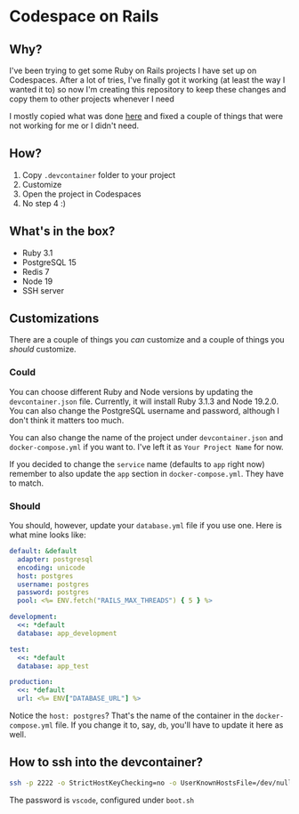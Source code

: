 # Codespace on Rails

## Why?

I've been trying to get some Ruby on Rails projects I have set up on Codespaces. After a lot of tries, I've finally got it working (at least the way I wanted it to) so now I'm creating this repository to keep these changes and copy them to other projects whenever I need

I mostly copied what was done [here](https://github.com/microsoft/vscode-dev-containers/tree/main/containers/ruby-rails-postgres) and fixed a couple of things that were not working for me or I didn't need.

## How?

1. Copy `.devcontainer` folder to your project
2. Customize
3. Open the project in Codespaces
4. No step 4 :)

## What's in the box?

- Ruby 3.1
- PostgreSQL 15
- Redis 7
- Node 19
- SSH server

## Customizations

There are a couple of things you _can_ customize and a couple of things you _should_ customize.

### Could

You can choose different Ruby and Node versions by updating the `devcontainer.json` file. Currently, it will install Ruby 3.1.3 and Node 19.2.0. You can also change the PostgreSQL username and password, although I don't think it matters too much.

You can also change the name of the project under `devcontainer.json` and `docker-compose.yml` if you want to. I've left it as `Your Project Name` for now.

If you decided to change the `service` name (defaults to `app` right now) remember to also update the `app` section in `docker-compose.yml`. They have to match.

### Should

You should, however, update your `database.yml` file if you use one. Here is what mine looks like:

```yaml
default: &default
  adapter: postgresql
  encoding: unicode
  host: postgres
  username: postgres
  password: postgres
  pool: <%= ENV.fetch("RAILS_MAX_THREADS") { 5 } %>

development:
  <<: *default
  database: app_development

test:
  <<: *default
  database: app_test

production:
  <<: *default
  url: <%= ENV["DATABASE_URL"] %>
```

Notice the `host: postgres`? That's the name of the container in the `docker-compose.yml` file. If you change it to, say, `db`, you'll have to update it here as well.

## How to ssh into the devcontainer?

```bash
ssh -p 2222 -o StrictHostKeyChecking=no -o UserKnownHostsFile=/dev/null -o GlobalKnownHostsFile=/dev/null vscode@localhost
```

The password is `vscode`, configured under `boot.sh`
